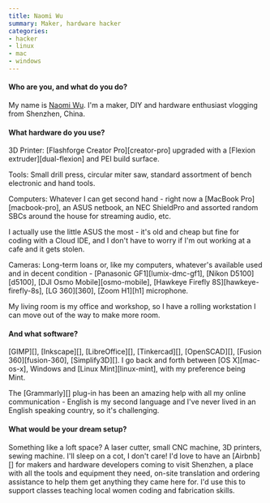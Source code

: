 ```yaml
---
title: Naomi Wu
summary: Maker, hardware hacker
categories:
- hacker
- linux
- mac
- windows
---
```


#### Who are you, and what do you do?

My name is [Naomi Wu](https://twitter.com/realsexycyborg "Naomi's Twitter account."). I'm a maker, DIY and hardware enthusiast vlogging from Shenzhen, China.

#### What hardware do you use?

3D Printer: [Flashforge Creator Pro][creator-pro] upgraded with a [Flexion extruder][dual-flexion] and PEI build surface.

Tools: Small drill press, circular miter saw, standard assortment of bench electronic and hand tools.

Computers: Whatever I can get second hand - right now a [MacBook Pro][macbook-pro], an ASUS netbook, an NEC ShieldPro and assorted random SBCs around the house for streaming audio, etc.

I actually use the little ASUS the most - it's old and cheap but fine for coding with a Cloud IDE, and I don't have to worry if I'm out working at a cafe and it gets stolen.

Cameras: Long-term loans or, like my computers, whatever's available used and in decent condition - [Panasonic GF1][lumix-dmc-gf1], [Nikon D5100][d5100], [DJI Osmo Mobile][osmo-mobile], [Hawkeye Firefly 8S][hawkeye-firefly-8s], [LG 360][360], [Zoom H1][h1] microphone.

My living room is my office and workshop, so I have a rolling workstation I can move out of the way to make more room.

#### And what software?

[GIMP][], [Inkscape][], [LibreOffice][], [Tinkercad][], [OpenSCAD][], [Fusion 360][fusion-360], [Simplify3D][]. I go back and forth between [OS X][mac-os-x], Windows and [Linux Mint][linux-mint], with my preference being Mint. 

The [Grammarly][] plug-in has been an amazing help with all my online communication - English is my second language and I've never lived in an English speaking country, so it's challenging.

#### What would be your dream setup?

Something like a loft space? A laser cutter, small CNC machine, 3D printers, sewing machine. I'll sleep on a cot, I don't care! I'd love to have an [Airbnb][] for makers and hardware developers coming to visit Shenzhen, a place with all the tools and equipment they need, on-site translation and ordering assistance to help them get anything they came here for. I'd use this to support classes teaching local women coding and fabrication skills.